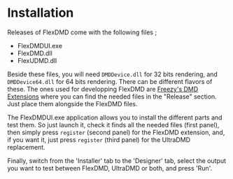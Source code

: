 # Installation

Releases of FlexDMD come with the following files ;
- FlexDMDUI.exe
- FlexDMD.dll
- FlexUDMD.dll

Beside these files, you will need ```DMDDevice.dll``` for 32 bits rendering, and ```DMDDevice64.dll``` for 64 bits rendering. There can be different flavors of these. The ones used for developping FlexDMD are [Freezy's DMD Extensions](https://github.com/freezy/dmd-extensions) where you can find the needed files in the "Release" section. Just place them alongside the FlexDMD files.

The FlexDMDUI.exe application allows you to install the different parts and test them. So just launch it, check it finds all the needed files (first panel), then simply press ```register``` (second panel) for the FlexDMD extension, and, if you want it, just press ```register``` (third panel) for the UltraDMD replacement.

Finally, switch from the 'Installer' tab to the 'Designer' tab, select the output you want to test between FlexDMD, UltraDMD or both, and press 'Run'.
